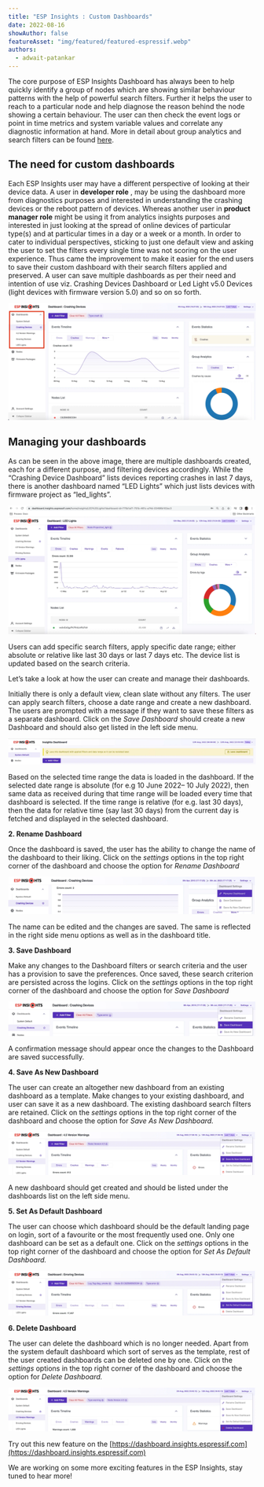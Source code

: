 ```yaml
---
title: "ESP Insights : Custom Dashboards"
date: 2022-08-16
showAuthor: false
featureAsset: "img/featured/featured-espressif.webp"
authors:
  - adwait-patankar
---
```

The core purpose of ESP Insights Dashboard has always been to help quickly identify a group of nodes which are showing similar behaviour patterns with the help of powerful search filters. Further it helps the user to reach to a particular node and help diagnose the reason behind the node showing a certain behaviour. The user can then check the event logs or point in time metrics and system variable values and correlate any diagnostic information at hand. More in detail about group analytics and search filters can be found [here](/esp-insights-group-analytics-with-dynamic-search-filters-4fd48c17c5b9).

## The need for custom dashboards

Each ESP Insights user may have a different perspective of looking at their device data. A user in __developer role__ , may be using the dashboard more from diagnostics purposes and interested in understanding the crashing devices or the reboot pattern of devices. Whereas another user in __product manager role__  might be using it from analytics insights purposes and interested in just looking at the spread of online devices of particular type(s) and at particular times in a day or a week or a month. In order to cater to individual perspectives, sticking to just one default view and asking the user to set the filters every single time was not scoring on the user experience. Thus came the improvement to make it easier for the end users to save their custom dashboard with their search filters applied and preserved. A user can save multiple dashboards as per their need and intention of use viz. Crashing Devices Dashboard or Led Light v5.0 Devices (light devices with firmware version 5.0) and so on so forth.

![](img/esp-1.webp)

## Managing your dashboards

As can be seen in the above image, there are multiple dashboards created, each for a different purpose, and filtering devices accordingly. While the “Crashing Device Dashboard” lists devices reporting crashes in last 7 days, there is another dashboard named “LED Lights” which just lists devices with firmware project as “led_lights”.

![](img/esp-2.webp)

Users can add specific search filters, apply specific date range; either absolute or relative like last 30 days or last 7 days etc. The device list is updated based on the search criteria.

Let’s take a look at how the user can create and manage their dashboards.

Initially there is only a default view, clean slate without any filters. The user can apply search filters, choose a date range and create a new dashboard. The users are prompted with a message if they want to save these filters as a separate dashboard. Click on the *Save Dashboard* should create a new Dashboard and should also get listed in the left side menu.

![](img/esp-3.webp)

Based on the selected time range the data is loaded in the dashboard. If the selected date range is absolute (for e.g 10 June 2022– 10 July 2022), then same data as received during that time range will be loaded every time that dashboard is selected. If the time range is relative (for e.g. last 30 days), then the data for relative time (say last 30 days) from the current day is fetched and displayed in the selected dashboard.

__2. Rename Dashboard__ 

Once the dashboard is saved, the user has the ability to change the name of the dashboard to their liking. Click on the *settings* options in the top right corner of the dashboard and choose the option for *Rename Dashboard*

![](img/esp-4.webp)

The name can be edited and the changes are saved. The same is reflected in the right side menu options as well as in the dashboard title.

__3. Save Dashboard__ 

Make any changes to the Dashboard filters or search criteria and the user has a provision to save the preferences. Once saved, these search criterion are persisted across the logins. Click on the *settings* options in the top right corner of the dashboard and choose the option for *Save Dashboard*

![](img/esp-5.webp)

A confirmation message should appear once the changes to the Dashboard are saved successfully.

__4. Save As New Dashboard__ 

The user can create an altogether new dashboard from an existing dashboard as a template. Make changes to your existing dashboard, and user can save it as a new dashboard. The existing dashboard search filters are retained. Click on the *settings* options in the top right corner of the dashboard and choose the option for *Save As New Dashboard.*

![](img/esp-6.webp)

A new dashboard should get created and should be listed under the dashboards list on the left side menu.

__5. Set As Default Dashboard__ 

The user can choose which dashboard should be the default landing page on login, sort of a favourite or the most frequently used one. Only one dashboard can be set as a default one. Click on the *settings* options in the top right corner of the dashboard and choose the option for *Set As Default Dashboard.*

![](img/esp-7.webp)

__6. Delete Dashboard__ 

The user can delete the dashboard which is no longer needed. Apart from the system default dashboard which sort of serves as the template, rest of the user created dashboards can be deleted one by one. Click on the *settings* options in the top right corner of the dashboard and choose the option for *Delete Dashboard.*

![](img/esp-8.webp)

Try out this new feature on the [https://dashboard.insights.espressif.com](https://dashboard.insights.espressif.com)

We are working on some more exciting features in the ESP Insights, stay tuned to hear more!
